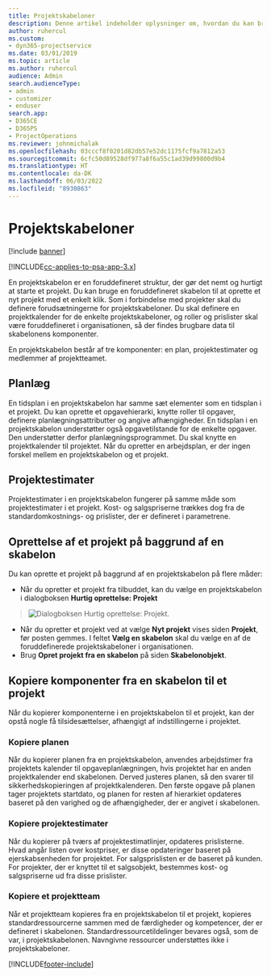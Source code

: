 ```yaml
---
title: Projektskabeloner
description: Denne artikel indeholder oplysninger om, hvordan du kan bruge projektskabeloner til hurtig opsætning af projekter.
author: ruhercul
ms.custom:
- dyn365-projectservice
ms.date: 03/01/2019
ms.topic: article
ms.author: ruhercul
audience: Admin
search.audienceType:
- admin
- customizer
- enduser
search.app:
- D365CE
- D365PS
- ProjectOperations
ms.reviewer: johnmichalak
ms.openlocfilehash: 03cccf8f0201d82db57e52dc1175fcf9a7812a53
ms.sourcegitcommit: 6cfc50d89528df977a8f6a55c1ad39d99800d9b4
ms.translationtype: HT
ms.contentlocale: da-DK
ms.lasthandoff: 06/03/2022
ms.locfileid: "8930863"
---
```

# <a name="project-templates"></a>Projektskabeloner 

[!include [banner](../includes/psa-now-project-operations.md)]

[!INCLUDE[cc-applies-to-psa-app-3.x](../includes/cc-applies-to-psa-app-3x.md)]

En projektskabelon er en foruddefineret struktur, der gør det nemt og hurtigt at starte et projekt. Du kan bruge en foruddefineret skabelon til at oprette et nyt projekt med et enkelt klik. Som i forbindelse med projekter skal du definere forudsætningerne for projektskabeloner. Du skal definere en projektkalender for de enkelte projektskabeloner, og roller og prislister skal være foruddefineret i organisationen, så der findes brugbare data til skabelonens komponenter.

En projektskabelon består af tre komponenter: en plan, projektestimater og medlemmer af projektteamet.

## <a name="schedule"></a>Planlæg

En tidsplan i en projektskabelon har samme sæt elementer som en tidsplan i et projekt. Du kan oprette et opgavehierarki, knytte roller til opgaver, definere planlægningsattributter og angive afhængigheder. En tidsplan i en projektskabelon understøtter også opgavetilstande for de enkelte opgaver. Den understøtter derfor planlægningsprogrammet. Du skal knytte en projektkalender til projektet. Når du opretter en arbejdsplan, er der ingen forskel mellem en projektskabelon og et projekt.

## <a name="project-estimates"></a>Projektestimater

Projektestimater i en projektskabelon fungerer på samme måde som projektestimater i et projekt. Kost- og salgspriserne trækkes dog fra de standardomkostnings- og prislister, der er defineret i parametrene.

## <a name="creating-a-project-from-a-template"></a>Oprettelse af et projekt på baggrund af en skabelon
 
Du kan oprette et projekt på baggrund af en projektskabelon på flere måder:

- Når du opretter et projekt fra tilbuddet, kan du vælge en projektskabelon i dialogboksen **Hurtig oprettelse: Projekt**

> ![Dialogboksen Hurtig oprettelse: Projekt.](media/project-11.png)

- Når du opretter et projekt ved at vælge **Nyt projekt** vises siden **Projekt**, før posten gemmes. I feltet **Vælg en skabelon** skal du vælge en af de foruddefinerede projektskabeloner i organisationen.
- Brug **Opret projekt fra en skabelon** på siden **Skabelonobjekt**.

## <a name="copying-components-of-template-to-project"></a>Kopiere komponenter fra en skabelon til et projekt

Når du kopierer komponenterne i en projektskabelon til et projekt, kan der opstå nogle få tilsidesættelser, afhængigt af indstillingerne i projektet.

### <a name="copying-the-schedule"></a>Kopiere planen

Når du kopierer planen fra en projektskabelon, anvendes arbejdstimer fra projektets kalender til opgaveplanlægningen, hvis projektet har en anden projektkalender end skabelonen. Derved justeres planen, så den svarer til sikkerhedskopieringen af projektkalenderen. Den første opgave på planen tager projektets startdato, og planen for resten af hierarkiet opdateres baseret på den varighed og de afhængigheder, der er angivet i skabelonen. 

### <a name="copying-project-estimates"></a>Kopiere projektestimater 

Når du kopierer på tværs af projektestimatlinjer, opdateres prislisterne. Hvad angår listen over kostpriser, er disse opdateringer baseret på ejerskabsenheden for projektet. For salgsprislisten er de baseret på kunden. For projekter, der er knyttet til et salgsobjekt, bestemmes kost- og salgspriserne ud fra disse prislister.

### <a name="copying-a-project-team"></a>Kopiere et projektteam

Når et projektteam kopieres fra en projektskabelon til et projekt, kopieres standardressourcerne sammen med de færdigheder og kompetencer, der er defineret i skabelonen. Standardressourcetildelinger bevares også, som de var, i projektskabelonen. Navngivne ressourcer understøttes ikke i projektskabeloner.


[!INCLUDE[footer-include](../includes/footer-banner.md)]
